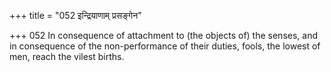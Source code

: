 +++
title = "052 इन्द्रियाणाम् प्रसङ्गेन"

+++
052	In consequence of attachment to (the objects of) the senses, and in consequence of the non-performance of their duties, fools, the lowest of men, reach the vilest births.